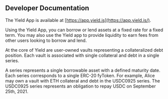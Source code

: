 ## Developer Documentation

The Yield App is available at [https://app.yield.is](https://app.yield.is/).

Using the Yield App, you can borrow or lend assets at a fixed rate for a fixed term. You may also use the Yield app to provide liquidity to earn fees from other users looking to borrow and lend.

At the core of Yield are user-owned vaults representing a collateralized debt position. Each vault is associated with single collateral and debt in a single series.

A series represents a single borrowable asset with a defined maturity date. Each series corresponds to a single ERC-20 fyToken. For example, Alice may own a vault with ETH collateral and debt in the USDC0925 series. The USDC0925 series represents an obligation to repay USDC on September 25th, 2021.
